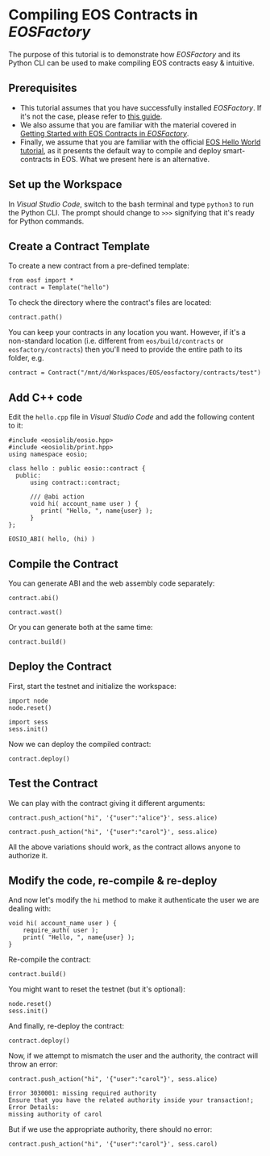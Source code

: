 # Compiling EOS Contracts in *EOSFactory*

The purpose of this tutorial is to demonstrate how *EOSFactory* and its Python CLI can be used to make compiling EOS contracts easy & intuitive.

## Prerequisites

* This tutorial assumes that you have successfully installed *EOSFactory*. If it's not the case, please refer to [this guide](01.InstallingEOSFactory.html).
* We also assume that you are familiar with the material covered in [Getting Started with EOS Contracts in *EOSFactory*](02.GettingStartedwithEOSContractsinEOSFactory.html).
* Finally, we assume that you are familiar with the official [EOS Hello World tutorial](https://github.com/EOSIO/eos/wiki/Tutorial-Hello-World-Contract), as it presents the default way to compile and deploy smart-contracts in EOS. What we present here is an alternative.

## Set up the Workspace

In *Visual Studio Code*, switch to the bash terminal and type `python3` to run the Python CLI. The prompt should change to `>>>` signifying that it's ready for Python commands.

## Create a Contract Template

To create a new contract from a pre-defined template:

```
from eosf import *
contract = Template("hello")
```

To check the directory where the contract's files are located:

```
contract.path()
```

You can keep your contracts in any location you want. However, if it's a non-standard location (i.e. different from `eos/build/contracts` or `eosfactory/contracts`) then you'll need to provide the entire path to its folder, e.g.

```
contract = Contract("/mnt/d/Workspaces/EOS/eosfactory/contracts/test")
```

## Add C++ code

Edit the `hello.cpp` file in *Visual Studio Code* and add the following content to it:

```
#include <eosiolib/eosio.hpp>
#include <eosiolib/print.hpp>
using namespace eosio;

class hello : public eosio::contract {
  public:
      using contract::contract;

      /// @abi action 
      void hi( account_name user ) {
         print( "Hello, ", name{user} );
      }
};

EOSIO_ABI( hello, (hi) )
```

## Compile the Contract

You can generate ABI and the web assembly code separately:

```
contract.abi()
```

```
contract.wast()
```

Or you can generate both at the same time:

```
contract.build()
```

## Deploy the Contract

First, start the testnet and initialize the workspace:

```
import node
node.reset()
```

```
import sess
sess.init()
```

Now we can deploy the compiled contract:

```
contract.deploy()
```

## Test the Contract

We can play with the contract giving it different arguments:

```
contract.push_action("hi", '{"user":"alice"}', sess.alice)
```

```
contract.push_action("hi", '{"user":"carol"}', sess.alice)
```

All the above variations should work, as the contract allows anyone to authorize it.

## Modify the code, re-compile & re-deploy

And now let's modify the `hi` method to make it authenticate the user we are dealing with:

```
void hi( account_name user ) {
	require_auth( user );
	print( "Hello, ", name{user} );
}
```

Re-compile the contract:

```
contract.build()
```

You might want to reset the testnet (but it's optional):

```
node.reset()
sess.init()
```

And finally, re-deploy the contract:

```
contract.deploy()
```

Now, if we attempt to mismatch the user and the authority, the contract will throw an error:

```
contract.push_action("hi", '{"user":"carol"}', sess.alice)
```

```
Error 3030001: missing required authority
Ensure that you have the related authority inside your transaction!;
Error Details:
missing authority of carol
```

But if we use the appropriate authority, there should no error:

```
contract.push_action("hi", '{"user":"carol"}', sess.carol)
```

